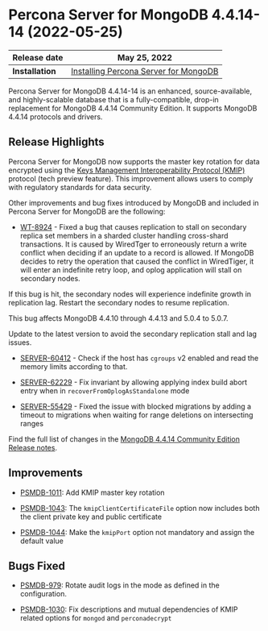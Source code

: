 # Percona Server for MongoDB 4.4.14-14 (2022-05-25)

| **Release date** | May 25, 2022 |
|----------------- | ---------------- | 
| **Installation** | [Installing Percona Server for MongoDB](../install/index.md)|


Percona Server for MongoDB 4.4.14-14 is an enhanced, source-available, and highly-scalable database that is a
fully-compatible, drop-in replacement for MongoDB 4.4.14 Community Edition.
It supports MongoDB 4.4.14 protocols and drivers.

## Release Highlights

Percona Server for MongoDB now supports the master key rotation for data encrypted using the  [Keys Management Interoperability Protocol (KMIP)](../kmip.md#kmip) protocol (tech preview feature). This improvement allows users to comply with regulatory standards for data security.

Other improvements and bug fixes introduced by MongoDB and included in Percona Server for MongoDB are the following:


* [WT-8924](https://jira.mongodb.org/browse/WT-8924) - Fixed a bug that causes replication to stall on secondary replica set members in a sharded cluster handling cross-shard transactions. It is caused by WiredTger to erroneously return a write conflict when deciding if an update to a record is allowed. If MongoDB decides to retry the operation that caused the conflict in WiredTiger, it will enter an indefinite retry loop, and oplog application will stall on secondary nodes.

If this bug is hit, the secondary nodes will experience indefinite growth in replication lag. Restart the secondary nodes to resume replication.

This bug affects MongoDB 4.4.10 through 4.4.13 and 5.0.4 to 5.0.7.

Update to the latest version to avoid the secondary replication stall and lag issues.


* [SERVER-60412](https://jira.mongodb.org/browse/SERVER-60412) - Check if the host has `cgroups` v2 enabled and read the memory limits according to that.


* [SERVER-62229](https://jira.mongodb.org/browse/SERVER-62229) - Fix invariant by allowing applying index build abort entry when in `recoverFromOplogAsStandalone` mode


* [SERVER-55429](https://jira.mongodb.org/browse/SERVER-55429) - Fixed the issue with blocked migrations by adding a timeout to migrations when waiting for range deletions on intersecting ranges

Find the full list of changes in the [MongoDB 4.4.14 Community Edition Release notes](https://www.mongodb.com/docs/manual/release-notes/4.4/#4.4.14---may-9--2022).

## Improvements


* [PSMDB-1011](https://jira.percona.com/browse/PSMDB-1011): Add KMIP master key rotation


* [PSMDB-1043](https://jira.percona.com/browse/PSMDB-1043): The `kmipClientCertificateFile` option now includes both the client private key and public certificate


* [PSMDB-1044](https://jira.percona.com/browse/PSMDB-1044): Make the `kmipPort` option not mandatory and assign the default value

## Bugs Fixed


* [PSMDB-979](https://jira.percona.com/browse/PSMDB-979): Rotate audit logs in the mode as defined in the configuration.


* [PSMDB-1030](https://jira.percona.com/browse/PSMDB-1030): Fix descriptions and mutual dependencies of KMIP related options for `mongod` and `perconadecrypt`
